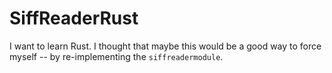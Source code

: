 # SiffReaderRust

I want to learn Rust. I thought that maybe this would be
a good way to force myself -- by re-implementing the
`siffreadermodule`.